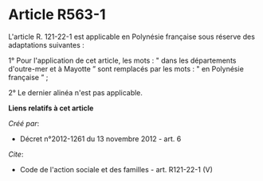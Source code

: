 # Article R563-1

L'article R. 121-22-1 est applicable en Polynésie française sous réserve des adaptations suivantes : 

1° Pour l'application de cet article, les mots : " dans les départements d'outre-mer et à Mayotte ” sont remplacés par les
mots : " en Polynésie française ” ; 

2° Le dernier alinéa n'est pas applicable.

**Liens relatifs à cet article**

_Créé par_:

  - Décret n°2012-1261 du 13 novembre 2012 - art. 6

_Cite_:

  - Code de l'action sociale et des familles - art. R121-22-1 (V)
